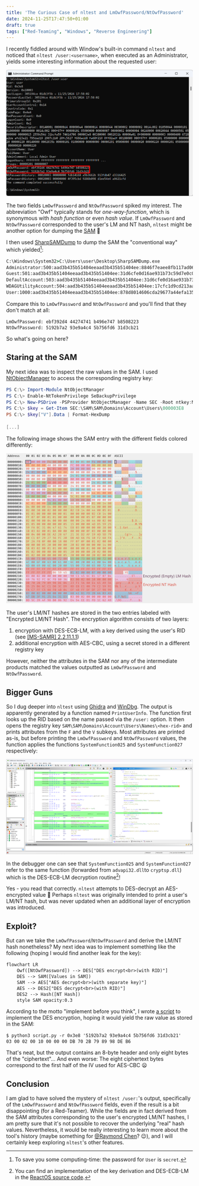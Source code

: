 ```yaml
---
title: 'The Curious Case of nltest and LmOwfPassword/NtOwfPassword'
date: 2024-11-25T17:47:50+01:00
draft: true
tags: ["Red-Teaming", "Windows", "Reverse Engineering"]
---
```


I recently fiddled around with Window's built-in command `nltest` and noticed
that `nltest /user:<username>`, when executed as an Administrator, yields some
interesting information about the requested user:

![Output of nltest](images/nltest.png)

The two fields `LmOwfPassword` and `NtOwfPassword` spiked my interest. The
abbreviation "Owf" typically stands for _one-way-function_, which is synonymous
with _hash function_ or even _hash value_. If `LmOwfPassword` and
`NtOwfPassword` corresponded to the user's LM and NT hash, `nltest` might be
another option for dumping the
[SAM](https://en.wikipedia.org/wiki/Security_Account_Manager) :thinking:

<!-- more -->

I then used [SharpSAMDump](https://github.com/jojonas/SharpSAMDump/) to dump the SAM the "conventional way" which yielded[^secret]:

[^secret]: To save you some computing-time: the password for `User` is `secret`.

```cmd {hl_lines=6}
C:\Windows\System32>C:\Users\user\Desktop\SharpSAMDump.exe
Administrator:500:aad3b435b51404eeaad3b435b51404ee:8846f7eaee8fb117ad06bdd830b7586c:::
Guest:501:aad3b435b51404eeaad3b435b51404ee:31d6cfe0d16ae931b73c59d7e0c089c0:::
DefaultAccount:503:aad3b435b51404eeaad3b435b51404ee:31d6cfe0d16ae931b73c59d7e0c089c0:::
WDAGUtilityAccount:504:aad3b435b51404eeaad3b435b51404ee:17cfc1d9cd213aa80dabb9b18535494d:::
User:1000:aad3b435b51404eeaad3b435b51404ee:878d8014606cda29677a44efa1353fc7:::
```

Compare this to `LmOwfPassword` and `NtOwfPassword` and you'll find that they don't match at all:

```
LmOwfPassword: ebf392d4 44274741 b496e747 b8508223
NtOwfPassword: 5192b7a2 93e9a4c4 5b756fd6 31d3cb21
```

So what's going on here?

## Staring at the SAM

My next idea was to inspect the raw values in the SAM. I used
[NtObjectManager](https://www.powershellgallery.com/packages/NtObjectManager/1.1.32)
to access the corresponding registry key:

```powershell
PS C:\> Import-Module NtObjectManager
PS C:\> Enable-NtTokenPrivilege SeBackupPrivilege
PS C:\> New-PSDrive -PSProvider NtObjectManager -Name SEC -Root ntkey:MACHINE
PS C:\> $key = Get-Item SEC:\SAM\SAM\Domains\Account\Users\000003E8
PS C:\> $key["V"].Data | Format-HexDump

[...]
```

The following image shows the SAM entry with the different fields colored differently:

![SAM entry](images/sam_light.png)

The user's LM/NT hashes are stored in the two entries labeled with "Encrypted
LM/NT Hash". The encryption algorithm consists of two layers:
 1. encryption with DES-ECB-LM, with a key derived using the user's RID (see [[MS-SAMR]
2.2.11.1.1](https://learn.microsoft.com/en-us/openspecs/windows_protocols/ms-samr/a5252e8c-25e7-4616-a375-55ced086b19b))
 2. additional encryption with AES-CBC, using a secret stored in a different registry
    key

However, neither the attributes in the SAM nor any of the intermediate
products matched the values outputted as `LmOwfPassword` and `NtOwfPassword`.

## Bigger Guns

So I dug deeper into `nltest` using [Ghidra](https://ghidra-sre.org/) and
[WinDbg](https://learn.microsoft.com/en-us/windows-hardware/drivers/debugger/).
The output is apparently generated by a function named `PrintUserInfo`. The
function first looks up the RID based on the name passed via the `/user:`
option. It then opens the registry key
`SAM\SAM\Domains\Account\Users\Names\<hex-rid>` and prints attributes from the
`F` and the `V` subkeys. Most attributes are printed as-is, but before printing
the `LmOwfPassword` and `NtOwfPassword` values, the function applies the
functions `SystemFunction025` and `SystemFunction027` respectively:

![The invocations of SystemFunction025 and SystemFunction027 in Ghidra](images/ghidra.png)

In the debugger one can see that `SystemFunction025` and `SystemFunction027`
refer to the same function (forwarded from `advapi32.dll`to `cryptsp.dll`) which
is the DES-ECB-LM decryption routine[^reactos]!

[^reactos]: You can find an implementation of the key derivation and DES-ECB-LM
    in the [ReactOS source
    code](https://doxygen.reactos.org/df/d13/sysfunc_8c_source.html#l00435).

Yes - you read that correctly. `nltest` attempts to DES-decrypt an AES-encrypted
value :facepalm: Perhaps `nltest` was originally intended to print a user's
LM/NT hash, but was never updated when an additional layer of encryption was
introduced.

## Exploit?

But can we take the `LmOwfPassword`/`NtOwfPassword` and derive the LM/NT hash
nonetheless? My next idea was to implement something like the following (hoping
I would find another leak for the key):

```mermaid
flowchart LR
    Owf([NtOwfPassword]) --> DES["DES encrypt<br>(with RID)"]
    DES --> SAM([Values in SAM])
    SAM --> AES["AES decrypt<br>(with separate key)"]
    AES --> DES2["DES decrypt<br>(with RID)"]
    DES2 --> Hash([NT Hash])
    style SAM opacity:0.3
```

According to the motto "implement before you think", I wrote [a
script](script.py) to implement the DES encryption, hoping it would yield the
raw value as stored in the SAM:

```shell-session
$ python3 script.py -r 0x3e8 '5192b7a2 93e9a4c4 5b756fd6 31d3cb21'
03 00 02 00 10 00 00 00 DB 70 2B 79 89 98 DE B6
```

That's neat, but the output contains an 8-byte header and only eight bytes of
the "ciphertext"... And even worse: The eight ciphertext bytes correspond to the
first half of the IV used for AES-CBC :frowning:

## Conclusion

I am glad to have solved the mystery of `nltest /user:`'s output, specifically
of the `LmOwfPassword` and `NtOwfPassword` fields, even if the result is a bit
disappointing (for a Red-Teamer). While the fields are in fact derived from the
SAM attributes corresponding to the user's encrypted LM/NT hashes, I am pretty
sure that it's not possible to recover the underlying "real" hash values.
Nevertheless, it would be really interesting to learn more about the tool's
history (maybe something for [@Raymond
Chen](https://devblogs.microsoft.com/oldnewthing/author/oldnewthing)? :wink:),
and I will certainly keep exploring `nltest`'s other features.


